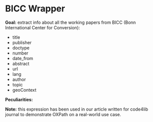 # BICC Wrapper

**Goal:** extract info about all the working papers from BICC (Bonn International Center for Conversion):
*   title
*   publisher
*   doctype
*   number
*   date_from
*   abstract
*   url
*   lang
*   author
*   topic
*   geoContext

**Peculiarities:** 

**Note:** this expression has been used in our article written for code4lib journal to demonstrate OXPath on a real-world use case.
